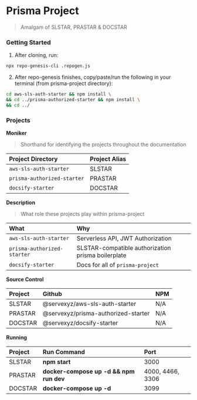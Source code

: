 # Prisma Project

> Amalgam of SLSTAR, PRASTAR & DOCSTAR

### Getting Started

1.  After cloning, run:

```bash
npx repo-genesis-cli .repogen.js
```

2.  After repo-genesis finishes, copy/paste/run the following in your terminal (from prisma-project directory):

```bash
cd aws-sls-auth-starter && npm install \
&& cd ../prisma-authorized-starter && npm install \
&& cd ../
```

### Projects

**Moniker**

> Shorthand for identifying the projects throughout the documentation

| Project Directory           | Project Alias |
| :-------------------------- | :------------ |
| `aws-sls-auth-starter`      | SLSTAR        |
| `prisma-authorized-starter` | PRASTAR       |
| `docsify-starter`           | DOCSTAR       |

**Description**

> What role these projects play within prisma-project

| What                        | Why                                                |
| :-------------------------- | :------------------------------------------------- |
| `aws-sls-auth-starter`      | Serverless API, JWT Authorization                  |
| `prisma-authorized-starter` | SLSTAR-compatible authorization prisma boilerplate |
| `docsify-starter`           | Docs for all of `prisma-project`                   |

**Source Control**

| Project | Github                              | NPM |
| :------ | :---------------------------------- | :-- |
| SLSTAR  | @servexyz/aws-sls-auth-starter      | N/A |
| PRASTAR | @servexyz/prisma-authorized-starter | N/A |
| DOCSTAR | @servexyz/docsify-starter           | N/A |

**Running**

| Project | Run Command                             | Port             |
| :------ | :-------------------------------------- | :--------------- |
| SLSTAR  | **npm start**                           | 3000             |
| PRASTAR | **docker-compose up -d && npm run dev** | 4000, 4466, 3306 |
| DOCSTAR | **docker-compose up -d**                | 3099             |
